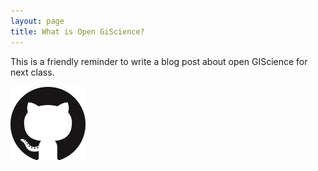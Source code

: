 ```yaml
---
layout: page
title: What is Open GiScience?
---
```


This is a friendly reminder to write a blog post about open GIScience for next class.

![GitHub Logo](assets/GitHub-Mark-120px-plus.png)
